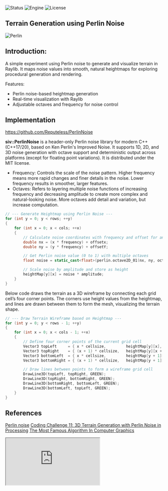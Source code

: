 ![Status](https://badgen.net/badge/Status/Experiment/orange?icon=github)
![Engine](https://badgen.net/badge/Engine/Raylib/blue)
![License](https://badgen.net/badge/license/MIT/green)

## **Terrain Generation using Perlin Noise**
![Perlin](https://github.com/user-attachments/assets/14231ded-5d8f-4e77-bd1f-d7eebe26b511)

## **Introduction:**
A simple experiment using Perlin noise to generate and visualize terrain in Raylib. It maps noise values into smooth, natural heightmaps for exploring procedural generation and rendering.

Features:

- Perlin noise-based heightmap generation
- Real-time visualization with Raylib
- Adjustable octaves and frequency for noise control

## **Implementation**

https://github.com/Reputeless/PerlinNoise

**siv::PerlinNoise** is a header-only Perlin noise library for modern C++ (C++17/20), based on Ken Perlin's Improved Noise. It supports 1D, 2D, and 3D noise generation with octave support and deterministic output across platforms (except for floating point variations). It is distributed under the MIT license.

- Frequency: Controls the scale of the noise pattern. Higher frequency means more rapid changes and finer details in the noise. Lower frequency results in smoother, larger features.
- Octaves: Refers to layering multiple noise functions of increasing frequency and decreasing amplitude to create more complex and natural-looking noise. More octaves add detail and variation, but increase computation.

```c++
// --- Generate Heightmap using Perlin Noise ---
for (int y = 0; y < rows; ++y)
{
    for (int x = 0; x < cols; ++x)
    {
        // Calculate noise coordinates with frequency and offset for animation
        double nx = (x * frequency) + offsetx;
        double ny = (y * frequency) + offsetY;

        // Get Perlin noise value (0 to 1) with multiple octaves
        float noise = static_cast<float>(perlin.octave2D_01(nx, ny, octaves));

        // Scale noise by amplitude and store as height
        heightMap[y][x] = noise * amplitude;
    }
}
```
Below code draws the terrain as a 3D wireframe by connecting each grid cell’s four corner points. The corners use height values from the heightmap, and lines are drawn between them to form the mesh, visualizing the terrain shape.

```c++
// --- Draw Terrain Wireframe based on Heightmap ---
for (int y = 0; y < rows - 1; ++y)
{
    for (int x = 0; x < cols - 1; ++x)
    {
        // Define four corner points of the current grid cell
        Vector3 topLeft     = { x * cellsize,         heightMap[y][x],       y * cellsize };
        Vector3 topRight    = { (x + 1) * cellsize,   heightMap[y][x + 1],   y * cellsize };
        Vector3 bottomLeft  = { x * cellsize,         heightMap[y + 1][x],   (y + 1) * cellsize };
        Vector3 bottomRight = { (x + 1) * cellsize,   heightMap[y + 1][x + 1], (y + 1) * cellsize };

        // Draw lines between points to form a wireframe grid cell
        DrawLine3D(topLeft, topRight, GREEN);
        DrawLine3D(topRight, bottomRight, GREEN);
        DrawLine3D(bottomRight, bottomLeft, GREEN);
        DrawLine3D(bottomLeft, topLeft, GREEN);
    }
}
```

## **References**
[Perlin noise](https://en.wikipedia.org/wiki/Perlin_noise)
[Coding Challenge 11: 3D Terrain Generation with Perlin Noise in Processing](https://www.youtube.com/watch?v=IKB1hWWedMk&t=298s)
[The Most Famous Algorithm In Computer Graphics](https://www.youtube.com/watch?v=DxUY42r_6Cg)
<iframe src="https://editor.p5js.org/Parven05/full/wyOK4usbB"></iframe>
